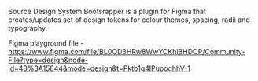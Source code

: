 Source Design System Bootsrapper is a plugin for Figma that creates/updates set of design tokens for colour themes, spacing, radii and typography.

Figma playground file - https://www.figma.com/file/BL0QD3HRw8WwYCKhlBHDOP/Community-File?type=design&node-id=48%3A15844&mode=design&t=Pktb1g4IPupoghhV-1


